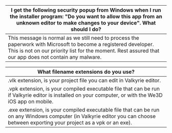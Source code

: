 | **I get the following security popup from Windows when I run the installer program: "Do you want to allow this app from an unknown editor to make changes to your device". What should I do?** |
| ------ |
| This message is normal as we still need to process the paperwork with Microsoft to become a registered developer. This is not on our priority list for the moment. Rest assured that our app does not contain any malware. |  

| **What filename extensions do you use?** |
| ------ |
| .vlk extension, is your project file you can edit in Valkyrie editor. |
| .vpk extension, is your compiled executable file that can be run if Valkyrie editor is installed on your computer, or with the We3D iOS app on mobile. |
| .exe extension, is your compiled executable file that can be run on any Windows computer (in Valkyrie editor you can choose between exporting your project as a vpk or an exe). |